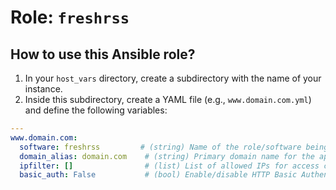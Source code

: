 # Role: `freshrss`

## How to use this Ansible role?

1. In your `host_vars` directory, create a subdirectory with the name of your instance.
2. Inside this subdirectory, create a YAML file (e.g., `www.domain.com.yml`) and define the following variables:

```yaml
---
www.domain.com:
  software: freshrss         # (string) Name of the role/software being deployed.
  domain_alias: domain.com    # (string) Primary domain name for the application.
  ipfilter: []                # (list) List of allowed IPs for access control (empty for unrestricted access).
  basic_auth: False           # (bool) Enable/disable HTTP Basic Authentication (True/False).
